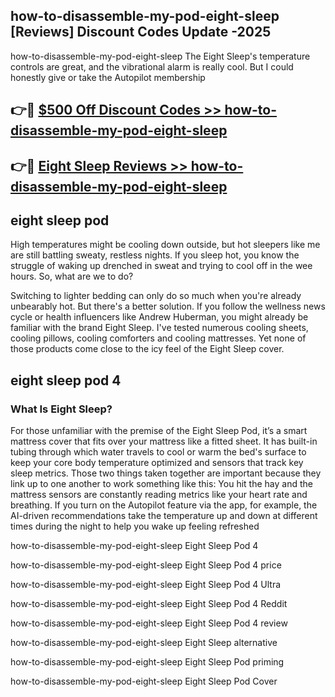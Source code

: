 ## how-to-disassemble-my-pod-eight-sleep [Reviews​] Discount Codes Update -2025

how-to-disassemble-my-pod-eight-sleep The Eight Sleep's temperature controls are great, and the vibrational alarm is really cool. But I could honestly give or take the Autopilot membership

## 👉🔴 [$500 Off Discount Codes >> how-to-disassemble-my-pod-eight-sleep](http://download.freeplayer.one?title=how-to-disassemble-my-pod-eight-sleep&ref=18-ES)

## 👉🔴 [Eight Sleep Reviews >> how-to-disassemble-my-pod-eight-sleep](http://download.freeplayer.one?title=how-to-disassemble-my-pod-eight-sleep&ref=18-ES)

## eight sleep pod

High temperatures might be cooling down outside, but hot sleepers like me are still battling sweaty, restless nights. If you sleep hot, you know the struggle of waking up drenched in sweat and trying to cool off in the wee hours. So, what are we to do?

Switching to lighter bedding can only do so much when you're already unbearably hot. But there's a better solution. If you follow the wellness news cycle or health influencers like Andrew Huberman, you might already be familiar with the brand Eight Sleep. I've tested numerous cooling sheets, cooling pillows, cooling comforters and cooling mattresses. Yet none of those products come close to the icy feel of the Eight Sleep cover.

## eight sleep pod 4

### What Is Eight Sleep?

For those unfamiliar with the premise of the Eight Sleep Pod, it’s a smart mattress cover that fits over your mattress like a fitted sheet. It has built-in tubing through which water travels to cool or warm the bed's surface to keep your core body temperature optimized and sensors that track key sleep metrics. Those two things taken together are important because they link up to one another to work something like this: You hit the hay and the mattress sensors are constantly reading metrics like your heart rate and breathing. If you turn on the Autopilot feature via the app, for example, the AI-driven recommendations take the temperature up and down at different times during the night to help you wake up feeling refreshed

how-to-disassemble-my-pod-eight-sleep Eight Sleep Pod 4

how-to-disassemble-my-pod-eight-sleep Eight Sleep Pod 4 price

how-to-disassemble-my-pod-eight-sleep Eight Sleep Pod 4 Ultra

how-to-disassemble-my-pod-eight-sleep Eight Sleep Pod 4 Reddit

how-to-disassemble-my-pod-eight-sleep Eight Sleep Pod 4 review

how-to-disassemble-my-pod-eight-sleep Eight Sleep alternative

how-to-disassemble-my-pod-eight-sleep Eight Sleep Pod priming

how-to-disassemble-my-pod-eight-sleep Eight Sleep Pod Cover